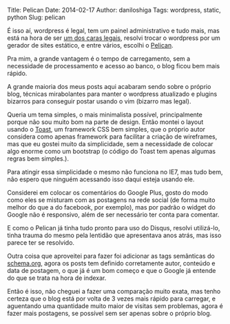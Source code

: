 Title: Pelican
Date: 2014-02-17
Author: daniloshiga
Tags: wordpress, static, python
Slug: pelican

É isso aí, wordpress é legal, tem um painel administrativo e tudo mais, mas está
na hora de ser [um dos caras legais][], resolvi trocar o wordpress por um
gerador de sites estático, e entre vários, escolhi o [Pelican][].

Pra mim, a grande vantagem é o tempo de carregamento, sem a necessidade de
processamento e acesso ao banco, o blog ficou bem mais rápido.

A grande maioria dos meus posts aqui acabaram sendo sobre o próprio blog,
técnicas mirabolantes para manter o wordpress atualizado e plugins bizarros para
conseguir postar usando o vim (bizarro mas legal).

Queria um tema simples, o mais minimalista possível, principalmente porque não
sou muito bom na parte de design. Então montei o layout usando o [Toast][], um
framework CSS bem simples, que o próprio autor considera como apenas framework
para facilitar a criação de wireframes, mas que eu gostei muito da simplicidade,
sem a necessidade de colocar algo enorme como um bootstrap (o código do Toast
tem apenas algumas regras bem simples.).

Para atingir essa simplicidade o mesmo não funciona no IE7, mas tudo bem, não
espero que ninguém acessando isso daqui esteja usando ele.

Considerei em colocar os comentários do Google Plus, gosto do modo como eles se
misturam com as postagens na rede social (de forma muito melhor do que a do
facebook, por exemplo), mas por padrão o widget do Google não é responsivo, além
de ser necessário ter conta para comentar.

E como o Pelican já tinha tudo pronto para uso do Disqus, resolvi utilizá-lo,
tinha trauma do mesmo pela lentidão que apresentava anos atrás, mas isso parece
ter se resolvido.

Outra coisa que aproveitei para fazer foi adicionar as tags semânticas do
[schema.org][], agora os posts tem definido corretamente autor, conteúdo e data
de postagem, o que já é um bom começo e que o Google já entende do que se trata
na hora de indexar.

Então é isso, não cheguei a fazer uma comparação muito exata, mas tenho certeza
que o blog está por volta de 3 vezes mais rápido para carregar, e aguentando uma
quantidade muito maior de visitas sem problemas, agora é fazer mais postagens,
se possível sem ser apenas sobre o próprio blog.


[um dos caras legais]: http://razius.com/articles/ditching-wordpress-and-becoming-one-of-the-cool-kids "Caras Legais"
[Pelican]: http://blog.getpelican.com/ "Pelican"
[Toast]: https://daneden.me/toast/ "Toast"
[schema.org]: http://schema.org "schema.org"
